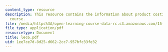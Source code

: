 ```yaml
---
content_type: resource
description: This resource contains the information about product costing in this
  course.
file: /media/https%3A/open-learning-course-data-rc.s3.amazonaws.com/15-963-management-accounting-and-control-spring-2007/1ee7ce7d8d25d6622cc7957bfc33fe32_lec6.pdf
file_type: application/pdf
resourcetype: Document
title: lec6.pdf
uid: 1ee7ce7d-8d25-d662-2cc7-957bfc33fe32
---
```

